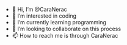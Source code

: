 - 👋 Hi, I’m @CaraNerac
- 👀 I’m interested in coding
- 🌱 I’m currently learning programming
- 💞️ I’m looking to collaborate on this process
- 📫 How to reach me  is through CaraNerac

<!---
CaraNerac/CaraNerac is a ✨ special ✨ repository because its `README.md` (this file) appears on your GitHub profile.
You can click the Preview link to take a look at your changes.
--->
